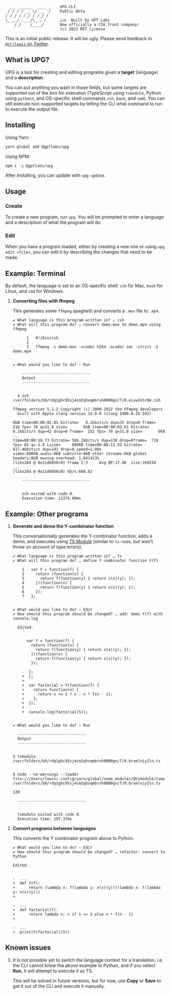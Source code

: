 ```
  __  ______  ____ _    UPG CLI
 / / / / __ \/ __ `/    Public Beta
/ /_/ / /_/ / /_/ /     
\__,_/ .___/\__, /      🇺🇸  Built by GPT Labs
    /_/    /____/       Now officially a CIA front company!
                        (c) 2022 MIT License
```

This is an initial public release. It will be ugly. Please send feedback to
[`@ctjlewis` on
Twitter](https://twitter.com/ctjlewis).

## What is UPG?

UPG is a tool for creating and editing programs given a **target** (language)
and a **description**.

You can put anything you want in those fields, but some targets are supported
out of the box for execution (TypeScript using `tsmodule`, Python using
`python3`, and OS-specific shell commands `zsh`, `bash`, and `cmd`). You can
still execute non-supported targets by telling the CLI what command to run to
execute the output file.

## Installing

Using Yarn:

```bash
yarn global add @gptlabs/upg
```

Using NPM:

```bash
npm i -g @gptlabs/upg
```

After installing, you can update with `upg update`.

## Usage

### Create

To create a new program, run `upg`. You will be prompted to enter a language and
a description of what the program will do.

### Edit

When you have a program loaded, either by creating a new one or using `upg edit
<file>`, you can edit it by describing the changes that need to be made.

## Example: Terminal

By default, the language is set to an OS-specific shell: `zsh` for Mac, `bash`
for Linux, and `cmd` for Windows.

1. **Converting files with ffmpeg**

    This generates some `ffmpeg` spaghetti and converts a `.mov` file to `.mp4`.

    ```
    ✔ What language is this program written in? … zsh
    ✔ What will this program do? … convert demo.mov to demo.mp4 using ffmpeg
        
          1   #!/bin/zsh
          2   
          3   ffmpeg -i demo.mov -vcodec h264 -acodec aac -strict -2 demo.mp4
        
        
    ✔ What would you like to do? › Run
        
        ------------------------------
        Output
        ------------------------------
        
      
      $ zsh /var/folders/b0/rdq1ghc95sj4cm2qhvqmbrvh0000gn/T/0.eixwzktc9m.zsh
      
    ffmpeg version 5.1.2 Copyright (c) 2000-2022 the FFmpeg developers
      built with Apple clang version 14.0.0 (clang-1400.0.29.102)
      
    0kB time=00:00:02.01 bitrate=   0.2kbits/s dup=35 drop=0 frame=  216 fps= 70 q=31.0 size=       0kB time=00:00:02.61 bitrate=   0.1kbits/s dup=42 drop=0 frame=  252 fps= 70 q=31.0 size=       0kB 
    ...
    time=00:00:10.73 bitrate= 586.2kbits/s dup=138 drop=0frame=  719 fps= 65 q=-1.0 Lsize=     899kB time=00:00:11.93 bitrate= 617.4kbits/s dup=141 drop=0 speed=1.08x    
    video:890kB audio:0kB subtitle:0kB other streams:0kB global headers:0kB muxing overhead: 1.041413%
    [libx264 @ 0x11d6050c0] frame I:3     Avg QP:17.90  size:169234
    ...
    [libx264 @ 0x11d6050c0] kb/s:608.02
        
        ------------------------------
        
        
        zsh exited with code 0.
        Execution time: 11374.89ms
    ```

## Example: Other programs

1. **Generate and demo the Y-combinator function**

    This conversationally generates the Y-combinator function, adds a demo, and
    executes using [TS Module](https://github.com/tsmodule/tsmodule) (similar to
    `ts-node`, but won't throw on account of type errors).

    ```
    ✔ What language is this program written in? … ts
    ✔ What will this program do? … define Y combinator function Y(f)
      
        1   var Y = function(f) {
        2     return (function(x) {
        3       return f(function(y) { return x(x)(y); });
        4     })(function(x) {
        5       return f(function(y) { return x(x)(y); });
        6     });
        7   };
      
      
    ✔ What would you like to do? › Edit
    ✔ How should this program should be changed? … add: demo Y(f) with console.log
      
      Edited.
      
      
          var Y = function(f) {
            return (function(x) {
              return f(function(y) { return x(x)(y); });
            })(function(x) {
              return f(function(y) { return x(x)(y); });
            });
          
        -  };
        +  };
        +  
        +  var factorial = Y(function(f) {
        +    return function(n) {
        +      return n <= 2 ? n : n * f(n - 1);
        +    };
        +  });
        +  
        +  console.log(factorial(5));
      
      
    ✔ What would you like to do? › Run
      
      ------------------------------
      Output
      ------------------------------
      

    $ tsmodule /var/folders/b0/rdq1ghc95sj4cm2qhvqmbrvh0000gn/T/0.brxmlniy2ln.ts


    $ node --no-warnings --loader file:///Users/lewis/.config/yarn/global/node_modules/@tsmodule/tsmodule/dist/loader/index.js /var/folders/b0/rdq1ghc95sj4cm2qhvqmbrvh0000gn/T/0.brxmlniy2ln.ts

    120
      
      ------------------------------
      
      
      tsmodule exited with code 0.
      Execution time: 197.37ms
    ```

2. **Convert programs between languages**

    This converts the Y combinator program above to Python.

    ```
    ✔ What would you like to do? › Edit
    ✔ How should this program should be changed? … refactor: convert to Python
  
    Edited.

  
    -  ...
    +  def Y(f):
    +      return (lambda x: f(lambda y: x(x)(y)))(lambda x: f(lambda y: x(x)(y)))
    +       
       
    -  ...
    +  def factorial(f):
    +      return lambda n: n if n <= 2 else n * f(n - 1)
    +       
       
    -  ...
    +  print(Y(factorial)(5))
    ```

## Known issues

  1. It is not possible yet to switch the language context for a translation,
      i.e. the CLI cannot know the above example to Python, and if you select
      **Run**, it will attempt to execute it as TS.
  
      This will be solved in future versions, but for now, use **Copy** or
      **Save** to get it out of the CLI and execute it manually.